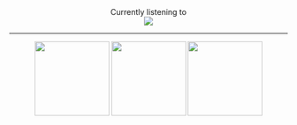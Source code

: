 <div align="center" class="h2" style="text-weight: bold;">Currently listening to</div>

<div align="center">
  <img src="https://spotify-github-profile.vercel.app/api/view?uid=948gaxqqryetkwyhbb8arr67m&cover_image=true" />
</div>

---

<div align="center">
  <img src="https://github-readme-stats.vercel.app/api?username=kageroukw&theme=material-palenight&count_private=true" height="135px;" />
  
  <img src="https://github-readme-stats.vercel.app/api/wakatime/?username=minato&theme=material-palenight&layout=compact" height="135px;" />
  
  <img src="https://github-readme-stats.vercel.app/api/top-langs/?username=kageroukw&theme=material-palenight&layout=compact" height="135px;" />
</div>
